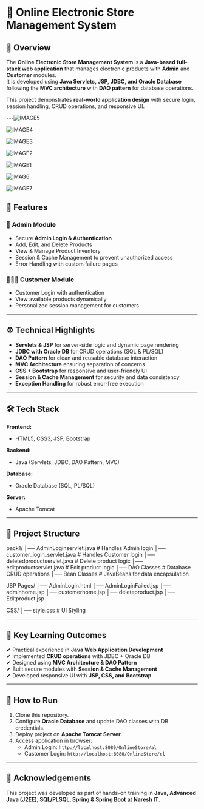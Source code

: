# 🛒 Online Electronic Store Management System  

## 📌 Overview  
The **Online Electronic Store Management System** is a **Java-based full-stack web application** that manages electronic products with **Admin** and **Customer** modules.  
It is developed using **Java Servlets, JSP, JDBC, and Oracle Database** following the **MVC architecture** with **DAO pattern** for database operations.  

This project demonstrates **real-world application design** with secure login, session handling, CRUD operations, and responsive UI.  

---![IMAGE5](https://github.com/user-attachments/assets/865932cb-0dad-4e72-a8bc-b782f51378ef)

![IMAGE4](https://github.com/user-attachments/assets/a4452a9e-40be-465e-abd0-770b87385b52)

![IMAGE3](https://github.com/user-attachments/assets/10bb7ea8-c1a8-4fee-82a7-5440b39103a2)

![IMAGE2](https://github.com/user-attachments/assets/476f1929-6d97-4519-b27c-2608a6b9a5fa)

![IMAGE1](https://github.com/user-attachments/assets/52faed84-35a9-482e-82b5-1adeb870c1d4)

![IMAG6](https://github.com/user-attachments/assets/82a1af38-ab91-4071-b8eb-ec8558067532)

![IMAGE7](https://github.com/user-attachments/assets/c91bb967-d37e-48cf-bdc3-c4b24b2871e7)

## 🚀 Features  

### 👤 Admin Module  
- Secure **Admin Login & Authentication**  
- Add, Edit, and Delete Products  
- View & Manage Product Inventory  
- Session & Cache Management to prevent unauthorized access  
- Error Handling with custom failure pages  

### 🧑‍🤝‍🧑 Customer Module  
- Customer Login with authentication  
- View available products dynamically  
- Personalized session management for customers  

---

## ⚙️ Technical Highlights  
- **Servlets & JSP** for server-side logic and dynamic page rendering  
- **JDBC with Oracle DB** for CRUD operations (SQL & PL/SQL)  
- **DAO Pattern** for clean and reusable database interaction  
- **MVC Architecture** ensuring separation of concerns  
- **CSS + Bootstrap** for responsive and user-friendly UI  
- **Session & Cache Management** for security and data consistency  
- **Exception Handling** for robust error-free execution  

---

## 🛠️ Tech Stack  

**Frontend:**  
- HTML5, CSS3, JSP, Bootstrap  

**Backend:**  
- Java (Servlets, JDBC, DAO Pattern, MVC)  

**Database:**  
- Oracle Database (SQL, PL/SQL)  

**Server:**  
- Apache Tomcat  

---

## 📂 Project Structure  
pack1/
│── AdminLoginservlet.java # Handles Admin login
│── customer_login_servlet.java # Handles Customer login
│── deletedproductservlet.java # Delete product logic
│── editproductservlet.java # Edit product logic
│── DAO Classes # Database CRUD operations
│── Bean Classes # JavaBeans for data encapsulation

JSP Pages/
│── AdminLogin.html
│── AdminLoginFailed.jsp
│── adminhome.jsp
│── customerhome.jsp
│── deleteproduct.jsp
│── Editproduct.jsp

CSS/
│── style.css # UI Styling

---

## 🔑 Key Learning Outcomes  
✔ Practical experience in **Java Web Application Development**  
✔ Implemented **CRUD operations** with JDBC + Oracle DB  
✔ Designed using **MVC Architecture & DAO Pattern**  
✔ Built secure modules with **Session & Cache Management**  
✔ Developed responsive UI with **JSP, CSS, and Bootstrap**  

---

## 📝 How to Run  
1. Clone this repository.  
2. Configure **Oracle Database** and update DAO classes with DB credentials.  
3. Deploy project on **Apache Tomcat Server**.  
4. Access application in browser:  
   - Admin Login: `http://localhost:8080/OnlineStore/al`  
   - Customer Login: `http://localhost:8080/OnlineStore/cl`  

---

## 🙌 Acknowledgements  
This project was developed as part of hands-on training in **Java, Advanced Java (J2EE), SQL/PLSQL, Spring & Spring Boot** at **Naresh IT**.  





